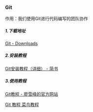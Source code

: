 ### Git

作用：我们使用Git进行代码编写的团队协作

##### 1.下载地址

[Git - Downloads](https://git-scm.com/downloads)

##### 2.安装教程

[Git安装教程（详细） - 简书](https://www.jianshu.com/p/bebba0d8038e)

##### 3.使用教程

[Git教程 - 廖雪峰的官方网站](https://www.liaoxuefeng.com/wiki/896043488029600/)

[Git 教程  菜鸟教程](https://www.runoob.com/git/git-tutorial.html)